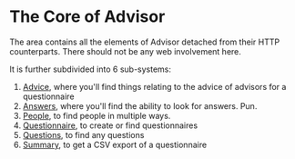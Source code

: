 # The Core of Advisor

The area contains all the elements of Advisor detached from their HTTP counterparts. There should not be any web involvement here.

It is further subdivided into 6 sub-systems:
1. [Advice](lib/advisor/core/advice/README.md), where you'll find things relating to the advice of advisors for a questionnaire
2. [Answers](lib/advisor/core/answers/README.md), where you'll find the ability to look for answers. Pun.
3. [People](lib/advisor/core/people/README.md), to find people in multiple ways.
4. [Questionnaire](lib/advisor/core/people/README.md), to create or find questionnaires
5. [Questions](lib/advisor/core/questions/README.md), to find any questions
6. [Summary](lib/advisor/core/summary/README.md), to get a CSV export of a questionnaire
